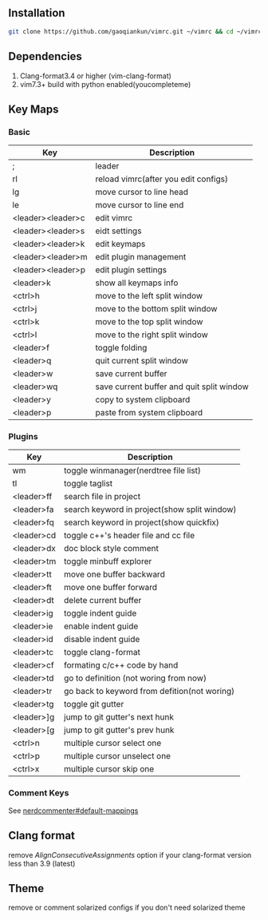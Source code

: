 ## Installation

```bash
git clone https://github.com/gaoqiankun/vimrc.git ~/vimrc && cd ~/vimrc && bash init.sh
```


## Dependencies
1. Clang-format3.4 or higher (vim-clang-format)
2. vim7.3+ build with python enabled(youcompleteme)

## Key Maps

### Basic

|Key                           | Description                            |
|----------|-------------------------------|
|;                               | leader                                      |
|rl                              | reload vimrc(after you edit configs)        |
|lg                              | move cursor to line head                    |
|le                              | move cursor to line end                     |
|&lt;leader&gt;&lt;leader&gt;c   | edit vimrc                                  |
|&lt;leader&gt;&lt;leader&gt;s   | eidt settings                               |
|&lt;leader&gt;&lt;leader&gt;k   | edit keymaps                                |
|&lt;leader&gt;&lt;leader&gt;m   | edit plugin management                      |
|&lt;leader&gt;&lt;leader&gt;p   | edit plugin settings                        |
|&lt;leader&gt;k                 | show all keymaps info                       |
|&lt;ctrl&gt;h                   | move to the left split window               |
|&lt;ctrl&gt;j                   | move to the bottom split window             |
|&lt;ctrl&gt;k                   | move to the top split window                |
|&lt;ctrl&gt;l                   | move to the right split window              |
|&lt;leader&gt;f                 | toggle folding                              |
|&lt;leader&gt;q                 | quit current split window                   |
|&lt;leader&gt;w                 | save current buffer                         |
|&lt;leader&gt;wq                | save current buffer and quit split window   |
|&lt;leader&gt;y                 | copy to system clipboard                    |
|&lt;leader&gt;p                 | paste from system clipboard                 |



### Plugins

|Key                             | Description                                 |
|--------------------------------|---------------------------------------------|
|wm                              | toggle winmanager(nerdtree file list)       |
|tl                              | toggle taglist                              |
|&lt;leader&gt;ff                | search file  in project                     |
|&lt;leader&gt;fa                | search keyword in project(show split window)|
|&lt;leader&gt;fq                | search keyword in project(show quickfix)    |
|&lt;leader&gt;cd                | toggle c++'s header file and cc file        |
|&lt;leader&gt;dx                | doc block style comment                     |
|&lt;leader&gt;tm                | toggle minbuff explorer                     |
|&lt;leader&gt;tt                | move one buffer backward                    |
|&lt;leader&gt;ft                | move one buffer forward                     |
|&lt;leader&gt;dt                | delete current buffer                       |
|&lt;leader&gt;ig                | toggle indent guide                         |
|&lt;leader&gt;ie                | enable indent guide                         |
|&lt;leader&gt;id                | disable indent guide                        |
|&lt;leader&gt;tc                | toggle clang-format                         |
|&lt;leader&gt;cf                | formating c/c++ code by hand                |
|&lt;leader&gt;td                | go to definition (not woring from now)      |
|&lt;leader&gt;tr                | go back to keyword from defition(not woring)|
|&lt;leader&gt;tg                | toggle git gutter                           |
|&lt;leader&gt;]g                | jump to git gutter's next hunk              |
|&lt;leader&gt;[g                | jump to git gutter's prev hunk              |
|&lt;ctrl&gt;n                   | multiple cursor select one                  |
|&lt;ctrl&gt;p                   | multiple cursor unselect one                |
|&lt;ctrl&gt;x                   | multiple cursor skip one                    |

### Comment Keys
See [nerdcommenter#default-mappings](https://github.com/scrooloose/nerdcommenter#default-mappings)


## Clang format
remove  *AlignConsecutiveAssignments* option if your clang-format version less than 3.9 (latest)

## Theme
remove or comment solarized configs if you don't need solarized theme





